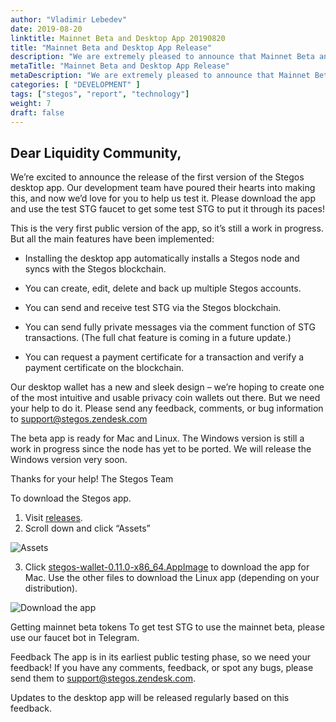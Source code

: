 ```yaml
---
author: "Vladimir Lebedev"
date: 2019-08-20
linktitle: Mainnet Beta and Desktop App 20190820
title: "Mainnet Beta and Desktop App Release"
description: "We are extremely pleased to announce that Mainnet Beta and Desktop App are now live!"
metaTitle: "Mainnet Beta and Desktop App Release"
metaDescription: "We are extremely pleased to announce that Mainnet Beta and Desktop App are now live!"
categories: [ "DEVELOPMENT" ]
tags: ["stegos", "report", "technology"]
weight: 7
draft: false
---
```


## Dear Liquidity Community,

We’re excited to announce the release of the first version of the Stegos desktop app. Our development team have poured their hearts into making this, and now we’d love for you to help us test it. Please download the app and use the test STG faucet to get some test STG to put it through its paces!

This is the very first public version of the app, so it’s still a work in progress. But all the main features have been implemented:

- Installing the desktop app automatically installs a Stegos node and syncs with the Stegos blockchain.

- You can create, edit, delete and back up multiple Stegos accounts.

- You can send and receive test STG via the Stegos blockchain.

- You can send fully private messages via the comment function of STG transactions. (The full chat feature is coming in a future update.)

- You can request a payment certificate for a transaction and verify a payment certificate on the blockchain.

Our desktop wallet has a new and sleek design – we’re hoping to create one of the most intuitive and usable privacy coin wallets out there. But we need your help to do it. Please send any feedback, comments, or bug information to support@stegos.zendesk.com

The beta app is ready for Mac and Linux. The Windows version is still a work in progress since the node has yet to be ported. We will release the Windows version very soon.

Thanks for your help!
The Stegos Team

To download the Stegos app.

1. Visit [releases](https://github.com/stegos/stegos-wallet/releases).
2. Scroll down and click “Assets”

![Assets](/images/Desktop_app_1.png)

3. Click [stegos-wallet-0.11.0-x86_64.AppImage](https://github.com/stegos/stegos-wallet/releases/download/v0.11/stegos-wallet-0.11.0-x86_64.AppImage) to download the app for Mac.
Use the other files to download the Linux app (depending on your distribution).

![Download the app](/images/Desktop_app_2.png)

Getting mainnet beta tokens
To get test STG to use the mainnet beta, please use our faucet bot in Telegram.


Feedback
The app is in its earliest public testing phase, so we need your feedback! If you have any comments, feedback, or spot any bugs, please send them to <support@stegos.zendesk.com>.

Updates to the desktop app will be released regularly based on this feedback.

